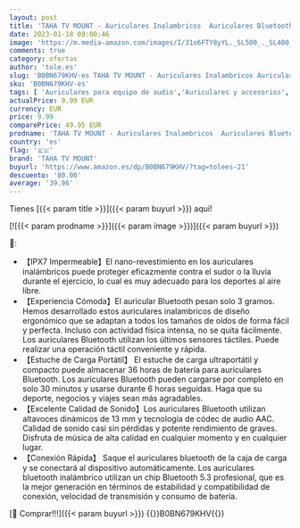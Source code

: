 ```yaml
---
layout: post
title: 'TAHA TV MOUNT - Auriculares Inalambricos  Auriculares Bluetooth 5.3 con 3D Estéreo  Cascos Inalambricos Bluetooth con Control Táctil  42 Horas De Reproducción IPX7 Impermeable para iPhone Xiaomi Samsung Huawei'
date: 2023-01-18 09:00:46
image: 'https://m.media-amazon.com/images/I/31o6FTY8yYL._SL500_._SL400_.jpg'
comments: true
category: ofertas
author: 'tole.es'
slug: 'B0BN679KHV-es TAHA TV MOUNT - Auriculares Inalambricos Auriculares...'
sku: 'B0BN679KHV-es'
tags: [ 'Auriculares para equipo de audio','Auriculares y accesorios','Electrónica','iphone','taha tv mount','🇪🇸', ]
actualPrice: 9.99 EUR
currency: EUR
price: 9.99
comparePrice: 49.95 EUR
prodname: 'TAHA TV MOUNT - Auriculares Inalambricos  Auriculares Bluetooth 5.3 con 3D Estéreo  Cascos Inalambricos Bluetooth con Control Táctil  42 Horas De Reproducción IPX7 Impermeable para iPhone Xiaomi Samsung Huawei'
country: 'es'
flag: '🇪🇸'
brand: 'TAHA TV MOUNT'
buyurl: 'https://www.amazon.es/dp/B0BN679KHV/?tag=tolees-21'
descuento: '80.00'
average: '39.96'
---
```


Tienes [{{< param title >}}]({{< param buyurl >}}) aqui!

[![{{< param prodname >}}]({{< param image >}})]({{< param buyurl >}})

🔎:

- 【IPX7 Impermeable】El nano-revestimiento en los auriculares inalámbricos puede proteger eficazmente contra el sudor o la lluvia durante el ejercicio, lo cual es muy adecuado para los deportes al aire libre.
- 【Experiencia Cómoda】El auricular Bluetooth pesan solo 3 gramos. Hemos desarrollado estos auriculares inalambricos de diseño ergonómico que se adaptan a todos los tamaños de oídos de forma fácil y perfecta. Incluso con actividad física intensa, no se quita fácilmente. Los auriculares Bluetooth utilizan los últimos sensores táctiles. Puede realizar una operación táctil conveniente y rápida.
- 【Estuche de Carga Portátil】 El estuche de carga ultraportátil y compacto puede almacenar 36 horas de batería para auriculares Bluetooth. Los auriculares Bluetooth pueden cargarse por completo en solo 30 minutos y usarse durante 6 horas seguidas. Haga que su deporte, negocios y viajes sean más agradables.
- 【Excelente Calidad de Sonido】Los auriculares Bluetooth utilizan altavoces dinámicos de 13 mm y tecnología de códec de audio AAC. Calidad de sonido casi sin pérdidas y potente rendimiento de graves. Disfruta de música de alta calidad en cualquier momento y en cualquier lugar.
- 【Conexión Rápida】 Saque el auriculares bluetooth de la caja de carga y se conectará al dispositivo automáticamente. Los auriculares bluetooth inalámbrico utilizan un chip Bluetooth 5.3 profesional, que es la mejor generación en términos de estabilidad y compatibilidad de conexión, velocidad de transmisión y consumo de batería.

[🛒 Comprar!!!]({{< param buyurl >}})
{{<world>}}B0BN679KHV{{</world>}}
